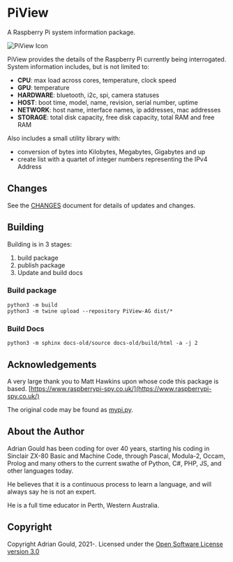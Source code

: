# PiView
A Raspberry Pi system information package.

![PiView Icon](https://github.com/AdyGCode/PiView-AG/blob/main/attachments/PiView%400.25x.png)



PiView provides the details of the Raspberry Pi currently being interrogated. 
System information  includes, but is not limited to:

- **CPU**: max load across cores, temperature, clock speed
- **GPU**: temperature
- **HARDWARE**: bluetooth, i2c, spi, camera statuses
- **HOST**: boot time, model, name, revision, serial number, uptime
- **NETWORK**: host name, interface names, ip addresses, mac addresses
- **STORAGE**: total disk capacity, free disk capacity, total RAM and free RAM

Also includes a small utility library with:

- conversion of bytes into Kilobytes, Megabytes, Gigabytes and up
- create list with a quartet of integer numbers representing the IPv4 Address


## Changes
See the [CHANGES](https://github.com/AdyGCode/PiView-AG/blob/main/CHANGES.md) document for details of updates and changes.


## Building
Building is in 3 stages:
1. build package
2. publish package
3. Update and build docs


### Build package
```shell
python3 -m build
python3 -m twine upload --repository PiView-AG dist/*
```


### Build Docs

```shell
python3 -m sphinx docs-old/source docs-old/build/html -a -j 2
```


## Acknowledgements
A very large thank you to Matt Hawkins upon whose code this package is based.
[https://www.raspberrypi-spy.co.uk/](https://www.raspberrypi-spy.co.uk/)

The original code may be found as 
[mypi.py](https://github.com/tdamdouni/Raspberry-Pi-DIY-Projects/blob/master/MattHawkinsUK-rpispy-misc/python/mypi.py).


## About the Author
Adrian Gould has been coding for over 40 years, starting his coding in Sinclair ZX-80 Basic and Machine Code, through Pascal, Modula-2, Occam, Prolog and many others to the current swathe of Python, C#, PHP, JS, and other languages today. 

He believes that it is a continuous process to learn a language, and will always say he is not an expert. 

He is a full time educator in Perth, Western Australia. 


## Copyright
Copyright Adrian Gould, 2021-.
Licensed under the [Open Software License version 3.0](./LICENSE.txt)
